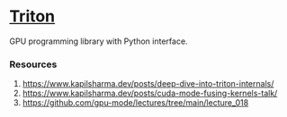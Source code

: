 # [Triton](https://openai.com/research/triton)

GPU programming library with Python interface.



### Resources
1. https://www.kapilsharma.dev/posts/deep-dive-into-triton-internals/
2. https://www.kapilsharma.dev/posts/cuda-mode-fusing-kernels-talk/
3. https://github.com/gpu-mode/lectures/tree/main/lecture_018
